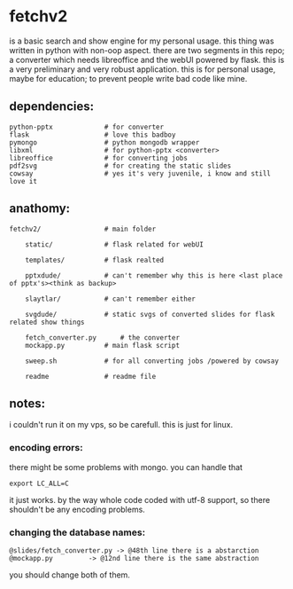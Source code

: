 
<h1>fetchv2</h1>

is a basic search and show engine for my personal usage. this thing was written in python with non-oop aspect. 
there are two segments in this repo; a converter which needs libreoffice and the webUI powered by flask. this is a very preliminary and very robust application. this is for personal usage, maybe for education; to prevent people write bad code like mine.


<h2>dependencies:</h2>

	python-pptx				# for converter
	flask					# love this badboy
	pymongo					# python mongodb wrapper
	libxml					# for python-pptx <converter>
	libreoffice				# for converting jobs
	pdf2svg 				# for creating the static slides
	cowsay					# yes it's very juvenile, i know and still love it

<h2>anathomy:</h2>

	fetchv2/				# main folder

		static/				# flask related for webUI

		templates/			# flask realted

		pptxdude/			# can't remember why this is here <last place of pptx's><think as backup>

		slaytlar/			# can't remember either

		svgdude/			# static svgs of converted slides for flask related show things

		fetch_converter.py 		# the converter
		mockapp.py 			# main flask script
	
		sweep.sh 			# for all converting jobs /powered by cowsay

		readme				# readme file


<h2>notes:</h2>

i couldn't run it on my vps, so be carefull. this is just for linux.

<h3>encoding errors:</h3>
there might be some problems with mongo. you can handle that 

	export LC_ALL=C

it just works. by the way whole code coded with utf-8 support, so there shouldn't be any encoding problems.

<h3>changing the database names:</h3>

	@slides/fetch_converter.py -> @48th line there is a abstarction
	@mockapp.py 		-> @12nd line there is the same abstraction

you should change both of them.

